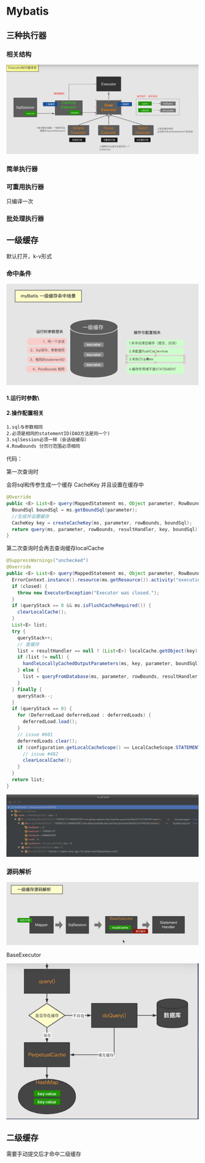 # Mybatis







## 三种执行器

### 相关结构

![image-20210602150854473](mybatis.assets/image-20210602150854473.png)

### 简单执行器



### 可重用执行器

只编译一次



### 批处理执行器







## 一级缓存

默认打开，k-v形式

### 命中条件



![image-20210602185223647](mybatis.assets/image-20210602185223647.png)

#### 1.运行时参数\

#### 2.操作配置相关

```tex
1.sql与参数相同
2.必须是相同的statementID(DAO方法是同一个)
3.sqlSession必须一样（会话级缓存）
4.RowBounds 分页行范围必须相同
```







代码：

第一次查询时

会将sql和传参生成一个缓存 CacheKey  并且设置在缓存中

```java
@Override
public <E> List<E> query(MappedStatement ms, Object parameter, RowBounds rowBounds, ResultHandler resultHandler) throws SQLException {
  BoundSql boundSql = ms.getBoundSql(parameter);
  //生成并设置缓存
  CacheKey key = createCacheKey(ms, parameter, rowBounds, boundSql);
  return query(ms, parameter, rowBounds, resultHandler, key, boundSql);
}
```

第二次查询时会再去查询缓存localCache

```java
@SuppressWarnings("unchecked")
@Override
public <E> List<E> query(MappedStatement ms, Object parameter, RowBounds rowBounds, ResultHandler resultHandler, CacheKey key, BoundSql boundSql) throws SQLException {
  ErrorContext.instance().resource(ms.getResource()).activity("executing a query").object(ms.getId());
  if (closed) {
    throw new ExecutorException("Executor was closed.");
  }
  if (queryStack == 0 && ms.isFlushCacheRequired()) {
    clearLocalCache();
  }
  List<E> list;
  try {
    queryStack++;
    // 查缓存
    list = resultHandler == null ? (List<E>) localCache.getObject(key) : null;
    if (list != null) {
      handleLocallyCachedOutputParameters(ms, key, parameter, boundSql);
    } else {
      list = queryFromDatabase(ms, parameter, rowBounds, resultHandler, key, boundSql);
    }
  } finally {
    queryStack--;
  }
  if (queryStack == 0) {
    for (DeferredLoad deferredLoad : deferredLoads) {
      deferredLoad.load();
    }
    // issue #601
    deferredLoads.clear();
    if (configuration.getLocalCacheScope() == LocalCacheScope.STATEMENT) {
      // issue #482
      clearLocalCache();
    }
  }
  return list;
}
```



![image-20210528111809780](mybatis.assets/image-20210528111809780.png)

### 源码解析

![image-20210603100654653](mybatis.assets/image-20210603100654653.png)

BaseExecutor

![image-20210603101039521](mybatis.assets/image-20210603101039521.png)  

## 二级缓存

需要手动提交后才命中二级缓存

